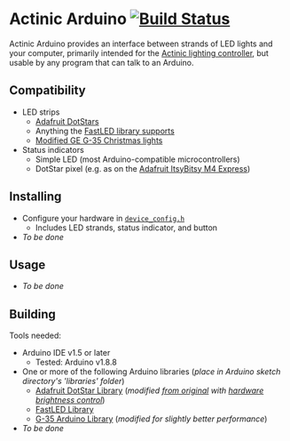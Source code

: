 Actinic Arduino [![Build Status](https://github.com/digitalcircuit/ActinicArduino/actions/workflows/main.yml/badge.svg)][ci-status-page]
===============

Actinic Arduino provides an interface between strands of LED lights and your computer, primarily intended for the [Actinic lighting controller](https://github.com/digitalcircuit/actinic), but usable by any program that can talk to an Arduino.

## Compatibility
* LED strips
  * [Adafruit DotStars](https://learn.adafruit.com/adafruit-dotstar-leds)
  * Anything the [FastLED library supports](https://github.com/FastLED/FastLED/wiki/Overview#chipsets)
  * [Modified GE G-35 Christmas lights](https://web.archive.org/web/20190322170653/http://www.deepdarc.com/2010/11/27/hacking-christmas-lights/)
* Status indicators
  * Simple LED (most Arduino-compatible microcontrollers)
  * DotStar pixel (e.g. as on the [Adafruit ItsyBitsy M4 Express](https://learn.adafruit.com/introducing-adafruit-itsybitsy-m4))

## Installing

* Configure your hardware in [`device_config.h`](device_config.h)
  * Includes LED strands, status indicator, and button
* *To be done*

## Usage

* *To be done*

## Building

Tools needed:

* Arduino IDE v1.5 or later
  * Tested: Arduino v1.8.8
* One or more of the following Arduino libraries (*place in Arduino sketch directory's 'libraries' folder*)
  * [Adafruit DotStar Library](https://github.com/digitalcircuit/Adafruit_DotStar/tree/ft-hw-limit-brightness)  (*modified [from original](https://github.com/adafruit/Adafruit_DotStar) with [hardware brightness control](https://github.com/adafruit/Adafruit_DotStar/pull/26)*)
  * [FastLED Library](https://github.com/FastLED/FastLED)
  * [G-35 Arduino Library](https://github.com/digitalcircuit/G35ArduinoLibrary) (*modified for slightly better performance*)
* *To be done*

[ci-status-page]: https://github.com/digitalcircuit/ActinicArduino/actions?query=branch%3Amain
